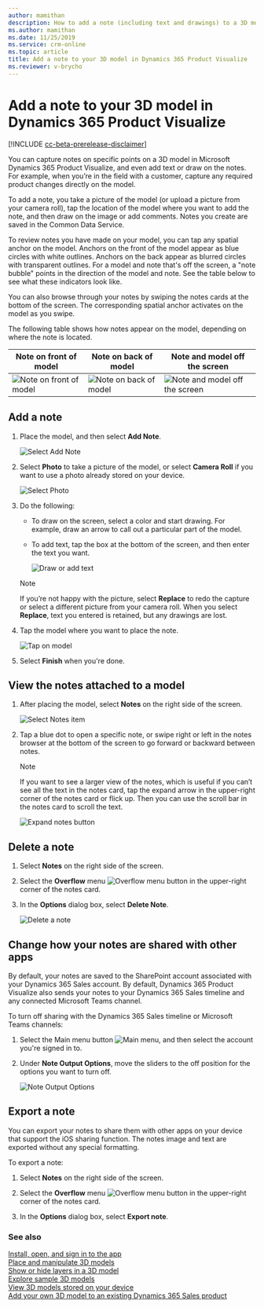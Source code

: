 ```yaml
---
author: mamithan
description: How to add a note (including text and drawings) to a 3D model in Dynamics 365 Product Visualize
ms.author: mamithan
ms.date: 11/25/2019
ms.service: crm-online
ms.topic: article
title: Add a note to your 3D model in Dynamics 365 Product Visualize
ms.reviewer: v-brycho
---
```


# Add a note to your 3D model in Dynamics 365 Product Visualize

[!INCLUDE [cc-beta-prerelease-disclaimer](../includes/cc-beta-prerelease-disclaimer.md)]

You can capture notes on specific points on a 3D model in Microsoft Dynamics 365 Product Visualize, and even add text or draw on the notes. For example, when you’re in the field with a customer, capture any required product changes directly on the model. 

To add a note, you take a picture of the model (or upload a picture from your camera roll), tap the location of the model where you want to add the note, and then draw on the image or add comments. Notes you create are saved in the Common Data Service.

To review notes you have made on your model, you can tap any spatial anchor on the model. Anchors on the front of the model appear as blue circles with white outlines. Anchors on the back appear as blurred circles with transparent outlines. For a model and note that's off the screen, a "note bubble" points in the direction of the model and note. See the table below to see what these indicators look like.

You can also browse through your notes by swiping the notes cards at the bottom of the screen. The corresponding spatial anchor activates on the model as you swipe.

The following table shows how notes appear on the model, depending on where the note is located.

|Note on front of model|Note on back of model|Note and model off the screen|
|-------------------------------------|-------------------------------------------|-----------------------------------------|
|![Note on front of model](media/front-note.PNG "Note on front of model")|![Note on back of model](media/back-note.PNG "Note on back of model")|![Note and model off the screen](media/off-screen-note.PNG "Note and model off the screen")|

## Add a note

1.	Place the model, and then select **Add Note**.

    ![Select Add Note](media/add-note.png "Select Add Note")
 
2.	Select **Photo** to take a picture of the model, or select **Camera Roll** if you want to use a photo already stored on your device.

    ![Select Photo](media/camera-roll.png "Select Capture")

 3.	Do the following: 
    
      - To draw on the screen, select a color and start drawing. For example, draw an arrow to call out a particular part of the model.
    
      - To add text, tap the box at the bottom of the screen, and then enter the text you want.
    
         ![Draw or add text](media/draw-add-text.PNG "Draw or add text")
         
     > [!NOTE]
     > If you’re not happy with the picture, select **Replace** to redo the capture or select a different picture from your camera roll. When you select **Replace**, text you entered is retained, but any drawings are lost. 
         
 4. Tap the model where you want to place the note.
 
      ![Tap on model](media/tap-on-product.png "Tap on model")
      
 5. Select **Finish** when you're done. 
   

## View the notes attached to a model

1.	After placing the model, select **Notes** on the right side of the screen.

    ![Select Notes item](media/select-notes.PNG "Select Notes item") 

2.	Tap a blue dot to open a specific note, or swipe right or left in the notes browser at the bottom of the screen to go forward or backward between notes.

    > [!NOTE]
    > If you want to see a larger view of the notes, which is useful if you can’t see all the text in the notes card, tap the expand arrow in the upper-right corner of the notes card or flick up. Then you can use the scroll bar in the notes card to scroll the text. 
    
     ![Expand notes button](media/expand-notes.PNG "Expand notes button")
     
## Delete a note

1.	Select **Notes** on the right side of the screen.

2.	Select the **Overflow** menu ![Overflow menu button](media/overflow-button.png "Overflow menu button") in the upper-right corner of the notes card.

3.	In the **Options** dialog box, select **Delete Note**.

     ![Delete a note](media/delete-note.png "Delete a note")
  
## Change how your notes are shared with other apps

By default, your notes are saved to the SharePoint account associated with your Dynamics 365 Sales account. By default, Dynamics 365 Product Visualize also sends your notes to your Dynamics 365 Sales timeline and any connected Microsoft Teams channel. 

To turn off sharing with the Dynamics 365 Sales timeline or Microsoft Teams channels:

1. Select the Main menu button ![Main menu](media/hamburger-icon.png "Main menu button"), and then select the account you're signed in to.  

2. Under **Note Output Options**, move the sliders to the off position for the options you want to turn off.

   ![Note Output Options](media/note-output-options.PNG "Note Output Options")
 
## Export a note

You can export your notes to share them with other apps on your device that support the iOS sharing function. The notes image and text are exported without any special formatting.

To export a note:

1.	Select **Notes** on the right side of the screen.

2.	Select the **Overflow** menu ![Overflow menu button](media/overflow-button.png "Overflow menu button") in the upper-right corner of the notes card.

3.	In the **Options** dialog box, select **Export note**.   


### See also

[Install, open, and sign in to the app](sign-in.md)<br>
[Place and manipulate 3D models](manipulate-models.md)<br>
[Show or hide layers in a 3D model](layers.md)<br>
[Explore sample 3D models](explore-samples.md)<br>
[View 3D models stored on your device](browse-models.md)<br>
[Add your own 3D model to an existing Dynamics 365 Sales product](add-model.md)
